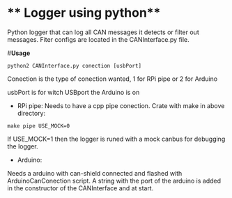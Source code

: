 # ** Logger using python**

Python logger that can log all CAN messages it detects or filter out messages. Fiter configs are located in the CANInterface.py file. 

#**Usage**
```shell
python2 CANInterface.py conection [usbPort]
```
Conection is the type of conection wanted, 1 for RPi pipe or 2 for Arduino

usbPort is for witch USBport the Arduino is on 

* RPi pipe:
Needs to have a cpp pipe conection. Crate with make in above directory:
```shell
make pipe USE_MOCK=0
```
If USE_MOCK=1 then the logger is runed with a mock canbus for debugging the logger.

* Arduino:

Needs a arduino with can-shield connected and flashed with ArduinoCanConection script. A string with the port of the arduino is added in the constructor of the CANInterface and at start. 

